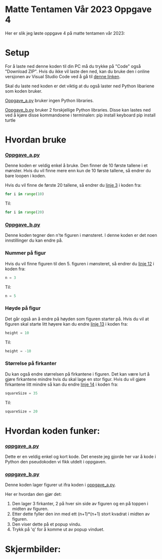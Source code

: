 # Matte Tentamen Vår 2023 Oppgave 4
Her er slik jeg løste oppgave 4 på matte tentamen vår 2023:

# Setup
For å laste ned denne koden til din PC må du trykke på "Code" også "Download ZIP".
Hvis du ikke vil laste den ned, kan du bruke den i online versjonen av Visual Studio Code ved å gå til [denne linken](https://github.dev/HermanErKu/tentamen_oppgave4).

Skal du laste ned koden er det viktig at du også laster ned Python libariene som koden bruker.

[Oppgave_a.py](https://github.com/HermanErKu/tentamen_oppgave4/blob/main/oppgave_a.py) bruker ingen Python libraries.

[Oppgave_b.py](https://github.com/HermanErKu/tentamen_oppgave4/blob/main/oppgave_b.py) bruker 2 forskjellige Python libraries.
Disse kan lastes ned ved å kjøre disse kommandoene i terminalen:
pip install keyboard
pip install turtle


# Hvordan bruke
### [Oppgave_a.py](https://github.com/HermanErKu/tentamen_oppgave4/blob/main/oppgave_a.py)
Denne koden er veldig enkel å bruke. Den finner de 10 første tallene i et mønster.
Hvis du vil finne mere enn kun de 10 første tallene, så endrer du bare loopen i koden.

Hvis du vil finne de første 20 tallene, så endrer du [linje 3](https://github.com/HermanErKu/tentamen_oppgave4/blob/cd576652e32e32c90af51d5822927572363c4640/oppgave_a.py#L3) i koden fra:
``` python
for i in range(10)
```
Til: 
``` python
for i in range(20)
```


### [Oppgave_b.py](https://github.com/HermanErKu/tentamen_oppgave4/blob/main/oppgave_b.py)
Denne koden tegner den n'te figuren i mønsteret. I denne koden er det noen innstillinger du kan endre på. 

### Nummer på figur
Hvis du vil finne figuren til den 5. figuren i mønsteret, så endrer du [linje 12](https://github.com/HermanErKu/tentamen_oppgave4/blob/cd576652e32e32c90af51d5822927572363c4640/oppgave_b.py#L12) i koden fra: 
``` python
n = 3
``` 
Til: 
``` python
n = 5
```


### Høyde på figur
Det går også an å endre på høyden som figuren starter på.
Hvis du vil at figuren skal starte litt høyere kan du endre [linje 13](https://github.com/HermanErKu/tentamen_oppgave4/blob/cd576652e32e32c90af51d5822927572363c4640/oppgave_b.py#L13) i koden fra: 
``` python
height = 10
``` 
Til: 
``` python
height = -10
```


### Størrelse på firkanter
Du kan også endre størrelsen på firkantene i figuren. Det kan være lurt å gjøre firkantene mindre hvis du skal lage en stor figur.
Hvis du vil gjøre firkantene litt mindre så kan du endre [linje 14](https://github.com/HermanErKu/tentamen_oppgave4/blob/cd576652e32e32c90af51d5822927572363c4640/oppgave_b.py#L14) i koden fra: 
``` python
squareSize = 35
``` 
Til: 
``` python
squareSize = 20
```


# Hvordan koden funker:
### [oppgave_a.py](https://github.com/HermanErKu/tentamen_oppgave4/blob/main/oppgave_a.py)
Dette er en veldig enkel og kort kode. Det eneste jeg gjorde her var å kode i Python den pseudokoden vi fikk utdelt i oppgaven.

### [oppgave_b.py](https://github.com/HermanErKu/tentamen_oppgave4/blob/main/oppgave_b.py)
Denne koden lager figurer ut ifra koden i [oppgave_a.py](https://github.com/HermanErKu/tentamen_oppgave4/blob/main/oppgave_a.py).

Her er hvordan den gjør det:
1. Den lager 3 firkanter, 2 på hver sin side av figuren og en på toppen i midten av figuren.
2. Etter dette fyller den inn med ett (n+1)*(n+1) stort kvadrat i midten av figuren.
3. Den viser dette på et popup vindu.
4. Trykk på 'q' for å komme ut av popup vinduet.

# Skjermbilder:
